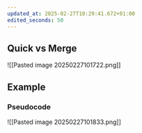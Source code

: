 ```yaml
---
updated_at: 2025-02-27T10:29:41.672+01:00
edited_seconds: 50
---
```

## Quick vs Merge
![[Pasted image 20250227101722.png]]

## Example

### Pseudocode
![[Pasted image 20250227101833.png]]
